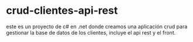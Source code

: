 # crud-clientes-api-rest
este es un proyecto de c# en .net donde creamos una aplicación crud para gestionar la base de datos de los clientes, incluye el api rest y el front. 

